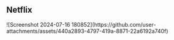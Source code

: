<h2 style={color:'blue'}>Netflix</h2>
![Screenshot 2024-07-16 180852](https://github.com/user-attachments/assets/440a2893-4797-419a-8871-22a6192a740f)
